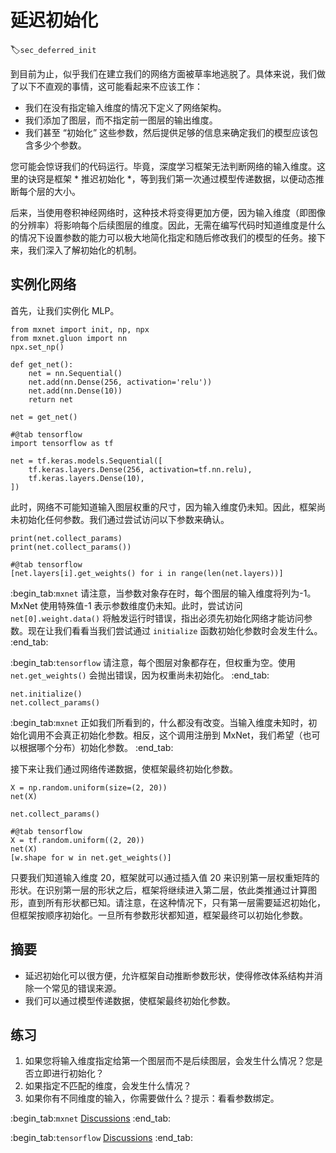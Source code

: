 # 延迟初始化
:label:`sec_deferred_init`

到目前为止，似乎我们在建立我们的网络方面被草率地逃脱了。具体来说，我们做了以下不直观的事情，这可能看起来不应该工作：

* 我们在没有指定输入维度的情况下定义了网络架构。
* 我们添加了图层，而不指定前一图层的输出维度。
* 我们甚至 “初始化” 这些参数，然后提供足够的信息来确定我们的模型应该包含多少个参数。

您可能会惊讶我们的代码运行。毕竟，深度学习框架无法判断网络的输入维度。这里的诀窍是框架 * 推迟初始化 *，等到我们第一次通过模型传递数据，以便动态推断每个层的大小。

后来，当使用卷积神经网络时，这种技术将变得更加方便，因为输入维度（即图像的分辨率）将影响每个后续图层的维度。因此，无需在编写代码时知道维度是什么的情况下设置参数的能力可以极大地简化指定和随后修改我们的模型的任务。接下来，我们深入了解初始化的机制。

## 实例化网络

首先，让我们实例化 MLP。

```{.python .input}
from mxnet import init, np, npx
from mxnet.gluon import nn
npx.set_np()

def get_net():
    net = nn.Sequential()
    net.add(nn.Dense(256, activation='relu'))
    net.add(nn.Dense(10))
    return net

net = get_net()
```

```{.python .input}
#@tab tensorflow
import tensorflow as tf

net = tf.keras.models.Sequential([
    tf.keras.layers.Dense(256, activation=tf.nn.relu),
    tf.keras.layers.Dense(10),
])
```

此时，网络不可能知道输入图层权重的尺寸，因为输入维度仍未知。因此，框架尚未初始化任何参数。我们通过尝试访问以下参数来确认。

```{.python .input}
print(net.collect_params)
print(net.collect_params())
```

```{.python .input}
#@tab tensorflow
[net.layers[i].get_weights() for i in range(len(net.layers))]
```

:begin_tab:`mxnet`
请注意，当参数对象存在时，每个图层的输入维度将列为-1。MxNet 使用特殊值-1 表示参数维度仍未知。此时，尝试访问 `net[0].weight.data()` 将触发运行时错误，指出必须先初始化网络才能访问参数。现在让我们看看当我们尝试通过 `initialize` 函数初始化参数时会发生什么。
:end_tab:

:begin_tab:`tensorflow`
请注意，每个图层对象都存在，但权重为空。使用 `net.get_weights()` 会抛出错误，因为权重尚未初始化。
:end_tab:

```{.python .input}
net.initialize()
net.collect_params()
```

:begin_tab:`mxnet`
正如我们所看到的，什么都没有改变。当输入维度未知时，初始化调用不会真正初始化参数。相反，这个调用注册到 MxNet，我们希望（也可以根据哪个分布）初始化参数。
:end_tab:

接下来让我们通过网络传递数据，使框架最终初始化参数。

```{.python .input}
X = np.random.uniform(size=(2, 20))
net(X)

net.collect_params()
```

```{.python .input}
#@tab tensorflow
X = tf.random.uniform((2, 20))
net(X)
[w.shape for w in net.get_weights()]
```

只要我们知道输入维度 20，框架就可以通过插入值 20 来识别第一层权重矩阵的形状。在识别第一层的形状之后，框架将继续进入第二层，依此类推通过计算图形，直到所有形状都已知。请注意，在这种情况下，只有第一层需要延迟初始化，但框架按顺序初始化。一旦所有参数形状都知道，框架最终可以初始化参数。

## 摘要

* 延迟初始化可以很方便，允许框架自动推断参数形状，使得修改体系结构并消除一个常见的错误来源。
* 我们可以通过模型传递数据，使框架最终初始化参数。

## 练习

1. 如果您将输入维度指定给第一个图层而不是后续图层，会发生什么情况？您是否立即进行初始化？
1. 如果指定不匹配的维度，会发生什么情况？
1. 如果你有不同维度的输入，你需要做什么？提示：看看参数绑定。

:begin_tab:`mxnet`
[Discussions](https://discuss.d2l.ai/t/280)
:end_tab:

:begin_tab:`tensorflow`
[Discussions](https://discuss.d2l.ai/t/281)
:end_tab:
